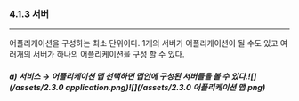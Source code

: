 ### 4.1.3   서버

---

어플리케이션을 구성하는 최소 단위이다. 1개의 서버가 어플리케이션이 될 수도 있고 여러개의 서버가 하나의 어플리케이션을 구성 할 수 있다.

##### a\) 서비스 → 어플리케이션 맵 선택하면 맵안에 구성된 서버들을 볼 수 있다.![](/assets/2.3.0 application.png)![](/assets/2.3.0 어플리케이션 맵.png)



